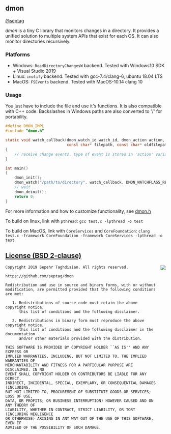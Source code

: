 ## dmon
[@septag](https://twitter.com/septagh)  

_dmon_ is a tiny C library that monitors changes in a directory.
It provides a unified solution to multiple system APIs that exist for each OS. It can also monitor directories recursively. 

### Platforms
- Windows: `ReadDirectoryChangesW` backend. Tested with Windows10 SDK + Visual Studio 2019
- Linux: `inotify` backend. Tested with gcc-7.4/clang-6, ubuntu 18.04 LTS
- MacOS: `FSEvents` backend. Tested with MacOS-10.14 clang 10

### Usage

You just have to include the file and use it's functions. It is also compatible with C++ code.
Backslashes in Windows paths are also converted to '/' for portability.

```c
#define DMON_IMPL
#include "dmon.h"

static void watch_callback(dmon_watch_id watch_id, dmon_action action, const char* rootdir,
                           const char* filepath, const char* oldfilepath, void* user)
{
    // receive change events. type of event is stored in 'action' variable
}

int main() 
{
    dmon_init();
    dmon_watch("/path/to/directory", watch_callback, DMON_WATCHFLAGS_RECURSIVE, NULL); 
    // wait ...
    dmon_deinit();
	return 0;
}
```

For more information and how to customize functionality, see [dmon.h](dmon.h)

To build on linux, link with `pthread`:
```gcc test.c -lpthread -o test```

To build on MacOS, link with `CoreServices` and `CoreFoundation`:
```clang test.c -framework CoreFoundation -framework CoreServices -lpthread -o test```

[License (BSD 2-clause)](https://github.com/septag/dmon/blob/master/LICENSE)
--------------------------------------------------------------------------

<a href="http://opensource.org/licenses/BSD-2-Clause" target="_blank">
<img align="right" src="http://opensource.org/trademarks/opensource/OSI-Approved-License-100x137.png">
</a>

	Copyright 2019 Sepehr Taghdisian. All rights reserved.
	
	https://github.com/septag/dmon
	
	Redistribution and use in source and binary forms, with or without
	modification, are permitted provided that the following conditions are met:
	
	   1. Redistributions of source code must retain the above copyright notice,
	      this list of conditions and the following disclaimer.
	
	   2. Redistributions in binary form must reproduce the above copyright notice,
	      this list of conditions and the following disclaimer in the documentation
	      and/or other materials provided with the distribution.
	
	THIS SOFTWARE IS PROVIDED BY COPYRIGHT HOLDER ``AS IS'' AND ANY EXPRESS OR
	IMPLIED WARRANTIES, INCLUDING, BUT NOT LIMITED TO, THE IMPLIED WARRANTIES OF
	MERCHANTABILITY AND FITNESS FOR A PARTICULAR PURPOSE ARE DISCLAIMED. IN NO
	EVENT SHALL COPYRIGHT HOLDER OR CONTRIBUTORS BE LIABLE FOR ANY DIRECT,
	INDIRECT, INCIDENTAL, SPECIAL, EXEMPLARY, OR CONSEQUENTIAL DAMAGES (INCLUDING,
	BUT NOT LIMITED TO, PROCUREMENT OF SUBSTITUTE GOODS OR SERVICES; LOSS OF USE,
	DATA, OR PROFITS; OR BUSINESS INTERRUPTION) HOWEVER CAUSED AND ON ANY THEORY OF
	LIABILITY, WHETHER IN CONTRACT, STRICT LIABILITY, OR TORT (INCLUDING NEGLIGENCE
	OR OTHERWISE) ARISING IN ANY WAY OUT OF THE USE OF THIS SOFTWARE, EVEN IF
	ADVISED OF THE POSSIBILITY OF SUCH DAMAGE.
